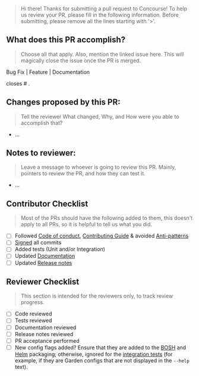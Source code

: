 > Hi there! Thanks for submitting a pull request to Concourse!
> To help us review your PR, please fill in the following information.
> Before submitting, please remove all the lines starting with '>'.

## What does this PR accomplish?
> Choose all that apply.
> Also, mention the linked issue here.
> This will magically close the issue once the PR is merged.

Bug Fix | Feature | Documentation

closes # .

## Changes proposed by this PR:
> Tell the reviewer What changed, Why, and How were you able to accomplish that?
- ...

## Notes to reviewer:
> Leave a message to whoever is going to review this PR.
> Mainly, pointers to review the PR, and how they can test it.
- ...

## Contributor Checklist
> Most of the PRs should have the following added to them,
> this doesn't apply to all PRs, so it is helpful to tell us what you did.

- [ ] Followed [Code of conduct], [Contributing Guide] & avoided [Anti-patterns]
- [ ] [Signed] all commits
- [ ] Added tests (Unit and/or Integration)
- [ ] Updated [Documentation]
- [ ] Updated [Release notes]

[Code of Conduct]: https://github.com/concourse/concourse/blob/master/CODE_OF_CONDUCT.md
[Contributing Guide]: https://github.com/concourse/concourse/blob/master/CONTRIBUTING.md
[Anti-patterns]: https://github.com/concourse/concourse/wiki/Anti-Patterns
[Signed]: https://help.github.com/en/github/authenticating-to-github/signing-commits
[Documentation]: https://github.com/concourse/docs
[Release notes]: https://github.com/concourse/concourse/tree/master/release-notes

## Reviewer Checklist
> This section is intended for the reviewers only, to track review
> progress.

- [ ] Code reviewed
- [ ] Tests reviewed
- [ ] Documentation reviewed
- [ ] Release notes reviewed
- [ ] PR acceptance performed
- [ ] New config flags added? Ensure that they are added to the
  [BOSH](https://github.com/concourse/concourse-bosh-release) and
  [Helm](https://github.com/concourse/helm) packaging; otherwise, ignored for
  the [integration
  tests](https://github.com/concourse/ci/tree/master/tasks/scripts/check-distribution-env)
  (for example, if they are Garden configs that are not displayed in the
  `--help` text).
